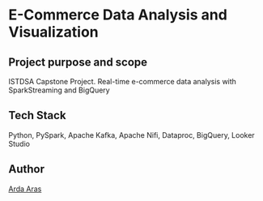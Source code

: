 # E-Commerce Data Analysis and Visualization
## Project purpose and scope

ISTDSA Capstone Project. Real-time e-commerce data analysis with SparkStreaming and BigQuery

## Tech Stack

Python, PySpark, Apache Kafka, Apache Nifi, Dataproc, BigQuery, Looker Studio

## Author

[Arda Aras](https://www.linkedin.com/in/arda-aras/)
